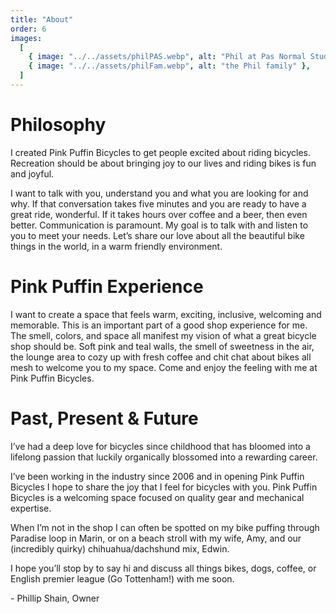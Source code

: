 ```yaml
---
title: "About"
order: 6
images:
  [
    { image: "../../assets/philPAS.webp", alt: "Phil at Pas Normal Studios" },
    { image: "../../assets/philFam.webp", alt: "the Phil family" },
  ]
---
```


# Philosophy

I created Pink Puffin Bicycles to get people excited about riding bicycles. Recreation should be about bringing joy to our lives and riding bikes is fun and joyful.

I want to talk with you, understand you and what you are looking for and why. If that conversation takes five minutes and you are ready to have a great ride, wonderful. If it takes hours over coffee and a beer, then even better. Communication is paramount. My goal is to talk with and listen to you to meet your needs. Let’s share our love about all the beautiful bike things in the world, in a warm friendly environment.

# Pink Puffin Experience

I want to create a space that feels warm, exciting, inclusive, welcoming and memorable. This is an important part of a good shop experience for me. The smell, colors, and space all manifest my vision of what a great bicycle shop should be. Soft pink and teal walls, the smell of sweetness in the air, the lounge area to cozy up with fresh coffee and chit chat about bikes all mesh to welcome you to my space. Come and enjoy the feeling with me at Pink Puffin Bicycles.

# Past, Present & Future

I’ve had a deep love for bicycles since childhood that has bloomed into a lifelong passion that luckily organically blossomed into a rewarding career.

I’ve been working in the industry since 2006 and in opening Pink Puffin Bicycles I hope to share the joy that I feel for bicycles with you. Pink Puffin Bicycles is a welcoming space focused on quality gear and mechanical expertise.

When I’m not in the shop I can often be spotted on my bike puffing through Paradise loop in Marin, or on a beach stroll with my wife, Amy, and our (incredibly quirky) chihuahua/dachshund mix, Edwin.

I hope you’ll stop by to say hi and discuss all things bikes, dogs, coffee, or English premier league (Go Tottenham!) with me soon.

\- Phillip Shain, Owner
